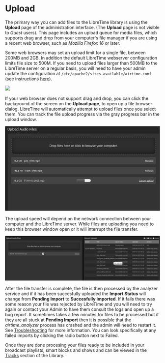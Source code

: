 ﻿---
sidebar: mainmenus
---

# Upload
The primary way you can add files to the LibreTime library is using the
**Upload** page of the administration interface. (The **Upload** page is not
visible to *Guest* users). This page includes an upload queue for media files,
which supports drag and drop from your computer's file manager if you are using
a recent web browser, such as *Mozilla Firefox 16* or later.

Some web browsers may set an upload limit for a single file, between 200MB and
2GB. In addition the default LibreTime webserver configuration limits file size
to 500M.  If you need to upload files larger than 500MB to the LibreTime server
on a regular basis, you will need to have your admin update the configuration at
`/etc/apache2/sites-available/airtime.conf` (see instructions [here](host-configuration)).

![](img/Select-files.png)

If your web browser does not support drag and drop, you can click the background
of the screen on the **Upload page**, to open up a file browser dialog.
LibreTime will automatically attempt to upload files once you select them. You
can track the file upload progress via the gray progress bar in the upload
window.

![](img/dialog-progress.png)

The upload speed will depend on the network connection between your computer and
the LibreTime server. While files are uploading you need to keep this browser
window open or it will interrupt the file transfer.

![](img/pending-import.png)

After the file transfer is complete, the file is then processed by the analyzer
service and if it has been succesfully uploaded the **Import Status** will
change from **Pending Import** to **Succesfully imported**. If it fails there
was some reason your file was rejected by LibreTime and you will need to try
again or contact your Admin to have them consult the logs and open up a bug
report. It sometimes takes a few minutes for files to be processed but if they
are all stuck at **Pending Import** then it is possible that the
*airtime_analyzer* process has crashed and the admin will need to restart it.
See [Troubleshooting](troubleshooting) for more information. You can look
specifically at any failed imports by clicking the radio button next to Failed.

Once they are done procesing your files ready to be included in your broadcast
playlists, smart blocks and shows and can be viewed in the [Tracks](tracks)
section of the Library.
